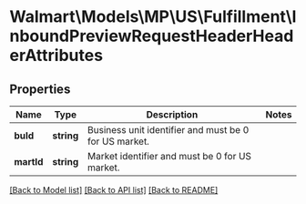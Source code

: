# Walmart\Models\MP\US\Fulfillment\InboundPreviewRequestHeaderHeaderAttributes

## Properties

Name | Type | Description | Notes
------------ | ------------- | ------------- | -------------
**buId** | **string** | Business unit identifier and must be 0 for US market. |
**martId** | **string** | Market identifier and must be 0 for US market. |


[[Back to Model list]](./) [[Back to API list]](../../../../../README.md#supported-apis) [[Back to README]](../../../../../README.md)
